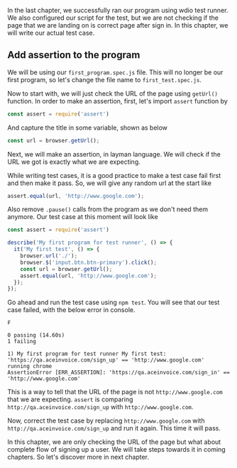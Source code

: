 In the last chapter, we successfully ran our program using wdio test runner. We also configured our script for the test, but we are not checking if the page that we are landing on is correct page after sign in. In this chapter, we will write our actual test case.

## Add assertion to the program

We will be using our `first_program.spec.js` file. This will no longer be our first program, so let's change the file name to `first_test.spec.js`.

Now to start with, we will just check the URL of the page using `getUrl()` function. In order to make an assertion, first, let's import `assert` function by

```js
const assert = require('assert')
```

And capture the title in some variable, shown as below

```js
const url = browser.getUrl();
```

Next, we will make an assertion, in layman language. We will check if the URL we got is exactly what we are expecting.

While writing test cases, it is a good practice to make a test case fail first and then make it pass. So, we will give any random url at the start like

```js
assert.equal(url, 'http://www.google.com');
```

Also remove `.pause()` calls from the program as we don't need them anymore. Our test case at this moment will look like

```js
const assert = require('assert')

describe('My first program for test runner', () => {
  it('My first test', () => {
    browser.url('./');
    browser.$('input.btn.btn-primary').click();
    const url = browser.getUrl();
    assert.equal(url, 'http://www.google.com');
  });
});
```

Go ahead and run the test case using `npm test`. You will see that our test case failed, with the below error in console.

```msg
F

0 passing (14.60s)
1 failing

1) My first program for test runner My first test:
'https://qa.aceinvoice.com/sign_up' == 'http://www.google.com'
running chrome
AssertionError [ERR_ASSERTION]: 'https://qa.aceinvoice.com/sign_in' == 'http://www.google.com'
```

This is a way to tell that the URL of the page is not `http://www.google.com` that we are expecting. `assert` is comparing `http://qa.aceinvoice.com/sign_up` with `http://www.google.com`.

Now, correct the test case by replacing `http://www.google.com` with `http://qa.aceinvoice.com/sign_up` and run it again. This time it will pass.

In this chapter, we are only checking the URL of the page but what about complete flow of signing up a user. We will take steps towards it in coming chapters. So let's discover more in next chapter.
